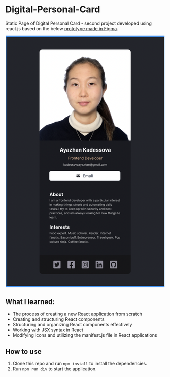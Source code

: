 # Digital-Personal-Card

Static Page of Digital Personal Card - second project developed using react.js based on the below [prototype made in Figma](https://www.figma.com/community/file/1246700834026066266).

<p align="center">
  <img src="Prototype.png" width="500" title="Prototype for Card">
</p>

## What I learned:

- The process of creating a new React application from scratch
- Creating and structuring React components
- Structuring and organizing React components effectively
- Working with JSX syntax in React
- Modifying icons and utilizing the manifest.js file in React applications

## How to use

1. Clone this repo and run `npm install` to install the dependencies.
2. Run `npm run div` to start the application.
